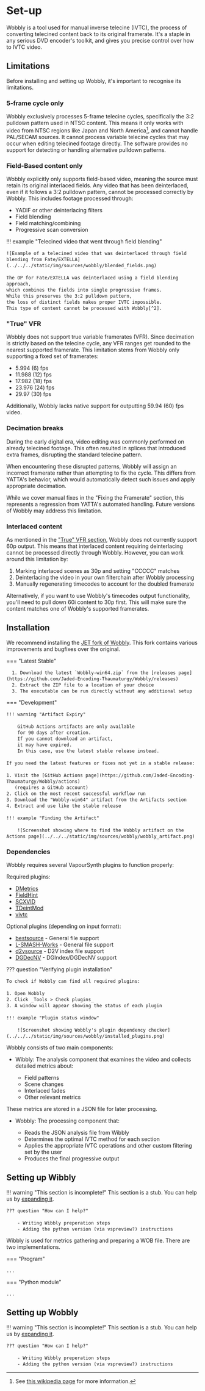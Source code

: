 # Set-up

Wobbly is a tool used for manual inverse telecine (IVTC), the process of converting telecined content back to its original framerate.
It's a staple in any serious DVD encoder's toolkit, and gives you precise control over how to IVTC video.

## Limitations

Before installing and setting up Wobbly,
it's important to recognise its limitations.

### 5-frame cycle only

Wobbly exclusively processes 5-frame telecine cycles,
specifically the 3:2 pulldown pattern used in NTSC content.
This means it only works with video from NTSC regions
like Japan and North America[^1],
and cannot handle PAL/SECAM sources.
It cannot process variable telecine cycles
that may occur when editing telecined footage directly.
The software provides no support for detecting
or handling alternative pulldown patterns.

[^1]: See [this wikipedia page](https://en.wikipedia.org/wiki/DVD_region_code#PAL/SECAM_vs._NTSC) for more information.

### Field-Based content only

Wobbly explicitly only supports field-based video,
meaning the source must retain its original interlaced fields.
Any video that has been deinterlaced,
even if it follows a 3:2 pulldown pattern,
cannot be processed correctly by Wobbly.
This includes footage processed through:

- YADIF or other deinterlacing filters
- Field blending
- Field matching/combining
- Progressive scan conversion

!!! example "Telecined video that went through field blending"

    ![Example of a telecined video that was deinterlaced through field blending from Fate/EXTELLA](../../../static/img/sources/wobbly/blended_fields.png)

    The OP for Fate/EXTELLA was deinterlaced using a field blending approach,
    which combines the fields into single progressive frames.
    While this preserves the 3:2 pulldown pattern,
    the loss of distinct fields makes proper IVTC impossible.
    This type of content cannot be processed with Wobbly[^2].


[^2]: While Wobbly is not designed to fix field blending issues directly,
    it can be used to identify and scenefilter sections of field-blended content
    through its [custom list functionality](../advanced-usage.md).

### "True" VFR

Wobbly does not support true variable framerates (VFR).
Since decimation is strictly based on the telecine cycle,
any VFR ranges get rounded to the nearest supported framerate.
This limitation stems from Wobbly only supporting
a fixed set of framerates:

- 5.994 (6) fps
- 11.988 (12) fps
- 17.982 (18) fps
- 23.976 (24) fps
- 29.97 (30) fps

Additionally, Wobbly lacks native support
for outputting 59.94 (60) fps video.

### Decimation breaks

During the early digital era,
video editing was commonly performed
on already telecined footage.
This often resulted in splices
that introduced extra frames,
disrupting the standard telecine pattern.

When encountering these disrupted patterns,
Wobbly will assign an incorrect framerate
rather than attempting to fix the cycle.
This differs from YATTA's behavior,
which would automatically detect such issues
and apply appropriate decimation.

While we cover manual fixes
in the "Fixing the Framerate" section,
this represents a regression
from YATTA's automated handling.
Future versions of Wobbly may address
this limitation.

### Interlaced content

As mentioned in the ["True" VFR section](#true-vfr),
Wobbly does not currently support 60p output.
This means that interlaced content requiring deinterlacing
cannot be processed directly through Wobbly.
However, you can work around this limitation by:

1. Marking interlaced scenes as 30p
   and setting "CCCCC" matches
2. Deinterlacing the video in your own filterchain
   after Wobbly processing
3. Manually regenerating timecodes
   to account for the doubled framerate

Alternatively,
if you want to use Wobbly's timecodes output functionality,
you'll need to pull down 60i content to 30p first.
This will make sure
the content matches
one of Wobbly's supported framerates.

## Installation

We recommend installing the [JET fork of Wobbly](https://github.com/Jaded-Encoding-Thaumaturgy/Wobbly/releases).
This fork contains various improvements and bugfixes over the original.

=== "Latest Stable"

      1. Download the latest `Wobbly-win64.zip` from the [releases page](https://github.com/Jaded-Encoding-Thaumaturgy/Wobbly/releases)
      2. Extract the ZIP file to a location of your choice
      3. The executable can be run directly without any additional setup

=== "Development"

    !!! warning "Artifact Expiry"

        GitHub Actions artifacts are only available
        for 90 days after creation.
        If you cannot download an artifact,
        it may have expired.
        In this case, use the latest stable release instead.

    If you need the latest features or fixes not yet in a stable release:

    1. Visit the [GitHub Actions page](https://github.com/Jaded-Encoding-Thaumaturgy/Wobbly/actions)
       (requires a GitHub account)
    2. Click on the most recent successful workflow run
    3. Download the "Wobbly-win64" artifact from the Artifacts section
    4. Extract and use like the stable release

    !!! example "Finding the Artifact"

        ![Screenshot showing where to find the Wobbly artifact on the Actions page](../../../static/img/sources/wobbly/wobbly_artifact.png)

### Dependencies

Wobbly requires several VapourSynth plugins to function properly:

Required plugins:

- [DMetrics](https://github.com/vapoursynth/dmetrics)
- [FieldHint](https://github.com/dubhater/vapoursynth-fieldhint)
- [SCXVID](https://github.com/dubhater/vapoursynth-scxvid)
- [TDeintMod](https://github.com/HomeOfVapourSynthEvolution/VapourSynth-TDeintMod)
- [vivtc](https://github.com/vapoursynth/vivtc)

Optional plugins (depending on input format):

- [bestsource](https://github.com/vapoursynth/bestsource) - General file support
- [L-SMASH-Works](https://github.com/AkarinVS/L-SMASH-Works) - General file support
- [d2vsource](https://github.com/dwbuiten/d2vsource) - D2V index file support
- [DGDecNV](https://www.rationalqm.us/dgdecnv/dgdecnv.html) - DGIndex/DGDecNV support

??? question "Verifying plugin installation"

    To check if Wobbly can find all required plugins:

    1. Open Wobbly
    2. Click _Tools > Check plugins_
    3. A window will appear showing the status of each plugin

    !!! example "Plugin status window"

        ![Screenshot showing Wobbly's plugin dependency checker](../../../static/img/sources/wobbly/installed_plugins.png)

Wobbly consists of two main components:

- Wibbly: The analysis component that examines the video and collects detailed metrics about:

  - Field patterns
  - Scene changes
  - Interlaced fades
  - Other relevant metrics

These metrics are stored in a JSON file for later processing.

- Wobbly: The processing component that:

  - Reads the JSON analysis file from Wibbly
  - Determines the optimal IVTC method for each section
  - Applies the appropriate IVTC operations
    and other custom filtering set by the user
  - Produces the final progressive output

## Setting up Wibbly

!!! warning "This section is incomplete!"
    This section is a stub.
    You can help us
    by [expanding it](https://github.com/Jaded-Encoding-Thaumaturgy/JET-guide?tab=readme-ov-file#contributing).

    ??? question "How can I help?"

        - Writing Wibbly preperation steps
        - Adding the python version (via vspreview?) instructions

Wibbly is used for metrics gathering and preparing a WOB file.
There are two implementations.

=== "Program"

    ...

=== "Python module"

    ...

## Setting up Wobbly

!!! warning "This section is incomplete!"
    This section is a stub.
    You can help us
    by [expanding it](https://github.com/Jaded-Encoding-Thaumaturgy/JET-guide?tab=readme-ov-file#contributing).

    ??? question "How can I help?"

        - Writing Wibbly preperation steps
        - Adding the python version (via vspreview?) instructions

